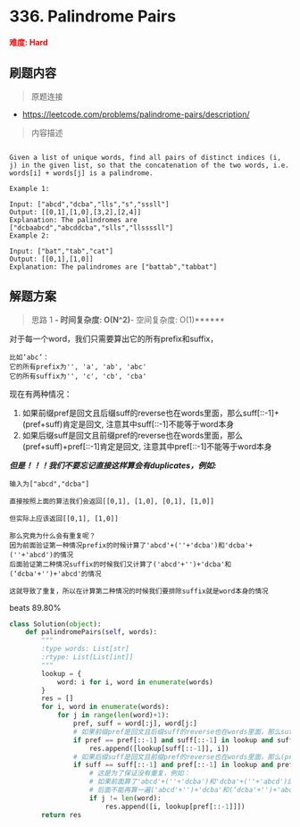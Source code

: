 # 336. Palindrome Pairs

**<font color=red>难度: Hard</font>**

## 刷题内容

> 原题连接

* https://leetcode.com/problems/palindrome-pairs/description/

> 内容描述

```

Given a list of unique words, find all pairs of distinct indices (i, j) in the given list, so that the concatenation of the two words, i.e. words[i] + words[j] is a palindrome.

Example 1:

Input: ["abcd","dcba","lls","s","sssll"]
Output: [[0,1],[1,0],[3,2],[2,4]] 
Explanation: The palindromes are ["dcbaabcd","abcddcba","slls","llssssll"]
Example 2:

Input: ["bat","tab","cat"]
Output: [[0,1],[1,0]] 
Explanation: The palindromes are ["battab","tabbat"]
```

## 解题方案

> 思路 1
******- 时间复杂度: O(N^2)******- 空间复杂度: O(1)******


对于每一个word，我们只需要算出它的所有prefix和suffix，

```
比如‘abc’：
它的所有prefix为'', 'a', 'ab', 'abc'
它的所有suffix为'', 'c', 'cb', 'cba'
```

现在有两种情况：

1. 如果前缀pref是回文且后缀suff的reverse也在words里面，那么suff[::-1]+(pref+suff)肯定是回文, 注意其中suff[::-1]不能等于word本身
2. 如果后缀suff是回文且前缀pref的reverse也在words里面，那么(pref+suff)+pref[::-1]肯定是回文, 注意其中pref[::-1]不能等于word本身

***但是！！！我们不要忘记直接这样算会有duplicates，例如:***
```
输入为["abcd","dcba"]

直接按照上面的算法我们会返回[[0,1], [1,0], [0,1], [1,0]]

但实际上应该返回[[0,1], [1,0]]

那么究竟为什么会有重复呢？
因为前面验证第一种情况prefix的时候计算了'abcd'+(''+'dcba')和'dcba'+(''+'abcd')的情况
后面验证第二种情况suffix的时候我们又计算了('abcd'+'')+'dcba'和(‘dcba'+'')+'abcd'的情况

这就导致了重复，所以在计算第二种情况的时候我们要排除suffix就是word本身的情况
```

beats 89.80%

```python
class Solution(object):
    def palindromePairs(self, words):
        """
        :type words: List[str]
        :rtype: List[List[int]]
        """
        lookup = {
            word: i for i, word in enumerate(words)
        }
        res = []
        for i, word in enumerate(words):
            for j in range(len(word)+1):
                pref, suff = word[:j], word[j:]
                # 如果前缀pref是回文且后缀suff的reverse也在words里面，那么suff[::-1]+(pref+suff)肯定是回文
                if pref == pref[::-1] and suff[::-1] in lookup and suff[::-1] != word:
                    res.append([lookup[suff[::-1]], i])
                # 如果后缀suff是回文且前缀pref的reverse也在words里面，那么(pref+suff)+pref[::-1]肯定是回文
                if suff == suff[::-1] and pref[::-1] in lookup and pref[::-1] != word:
                    # 这是为了保证没有重复，例如：
                    # 如果前面算了'abcd'+(''+'dcba')和'dcba'+(''+'abcd')的情况
                    # 后面不能再算一遍('abcd'+'')+'dcba'和(‘dcba'+'')+'abcd'了
                    if j != len(word): 
                        res.append([i, lookup[pref[::-1]]])
        return res
```





























